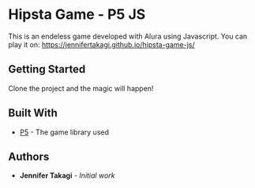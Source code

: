 # Hipsta Game - P5 JS

This is an endeless game developed with Alura using Javascript.
You can play it on: https://jennifertakagi.github.io/hipsta-game-js/

## Getting Started

Clone the project and the magic will happen!

## Built With

* [P5](https://p5js.org/reference/) - The game library used

## Authors

* **Jennifer Takagi** - *Initial work*
